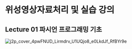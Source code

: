 # 위성영상자료처리 및 실습 강의

## Lecture 01 파시언 프로그래밍 기초

![j2p_cover_4pwFNUD_Lirmdrv_U1UQjo8_e0LkdJf_RfBYr9e](https://github.com/jongminyeom/python_lecture/assets/37653221/c77a9425-bdf7-4255-91b1-f38a132ecdb4)
